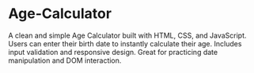 # Age-Calculator
A clean and simple Age Calculator built with HTML, CSS, and JavaScript. Users can enter their birth date to instantly calculate their age. Includes input validation and responsive design. Great for practicing date manipulation and DOM interaction.
